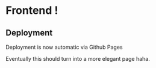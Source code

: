 # Frontend !

## Deployment

Deployment is now automatic via Github Pages

Eventually this should turn into a more elegant page haha.

